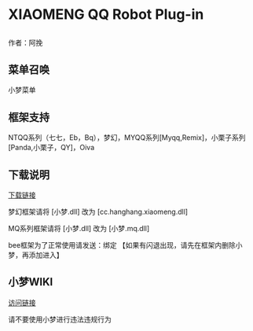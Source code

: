 # XIAOMENG QQ Robot Plug-in
##  
作者：阿挽

## 菜单召唤
 小梦菜单
## 框架支持
 NTQQ系列（七七，Eb，Bq），梦幻，MYQQ系列[Myqq,Remix]，小栗子系列[Panda,小栗子，QY]，Oiva 
## 下载说明
[下载链接](https://github.com/HANG-XM/XIAOMENG/releases)

梦幻框架请将 [小梦.dll] 改为 [cc.hanghang.xiaomeng.dll]

MQ系列框架请将 [小梦.dll] 改为 [小梦.mq.dll]

bee框架为了正常使用请发送：绑定
【如果有闪退出现，请先在框架内删除小梦，再添加进入】
## 小梦WIKI
[访问链接](https://github.com/HANG-XM/XIAOMENG/wiki)

 请不要使用小梦进行违法违规行为
